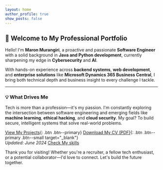 ```yaml
---
layout: home
author_profile: true
show_posts: false
---
```


## 👋 Welcome to My Professional Portfolio

Hello! I'm **Maron Murangiri**, a proactive and passionate **Software Engineer** with a solid background in **Java and Python development**, currently sharpening my edge in **Cybersecurity** and **AI**.

With hands-on experience across **backend systems**, **web development**, and **enterprise solutions** like **Microsoft Dynamics 365 Business Central**, I bring both technical depth and business insight to every challenge I tackle.

---

### 💡 What Drives Me

Tech is more than a profession—it's my passion. I'm constantly exploring the intersection between software engineering and emerging fields like **machine learning**, **ethical hacking**, and **cloud security**. My goal? To build secure, intelligent systems that solve real-world problems.

[View My Projects](/projects){: .btn .btn--primary}
[Download My CV (PDF)](/assets/documents/Maron_Murangiri_CV.pdf){: .btn .btn--primary .btn--small target="_blank"}  
*Updated: June 2024*
[Check My skills](/skills)

Thank you for visiting! Whether you're a recruiter, a fellow tech enthusiast, or a potential collaborator—I'd love to connect. Let's build the future together.
